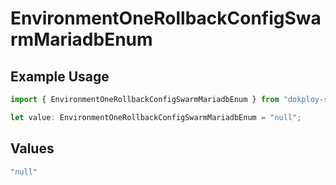 # EnvironmentOneRollbackConfigSwarmMariadbEnum

## Example Usage

```typescript
import { EnvironmentOneRollbackConfigSwarmMariadbEnum } from "dokploy-sdk/models/operations";

let value: EnvironmentOneRollbackConfigSwarmMariadbEnum = "null";
```

## Values

```typescript
"null"
```
